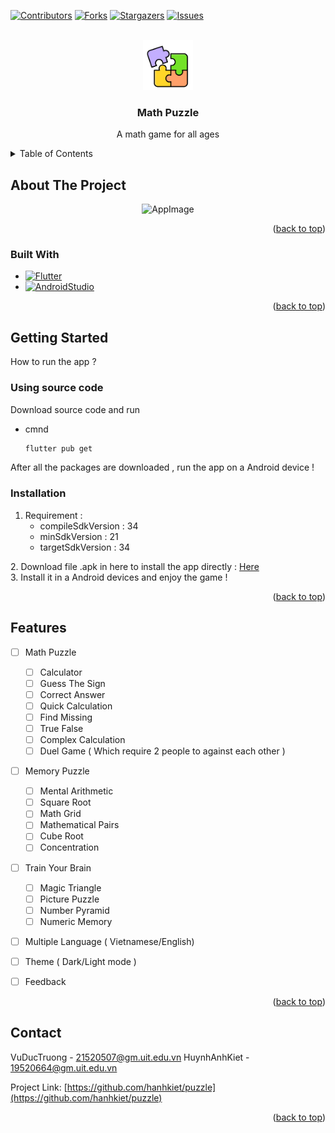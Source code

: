 



<!-- PROJECT SHIELDS -->
<!--
*** I'm using markdown "reference style" links for readability.
*** Reference links are enclosed in brackets [ ] instead of parentheses ( ).
*** See the bottom of this document for the declaration of the reference variables
*** for contributors-url, forks-url, etc. This is an optional, concise syntax you may use.
*** https://www.markdownguide.org/basic-syntax/#reference-style-links
-->
[![Contributors][contributors-shield]][contributors-url]
[![Forks][forks-shield]][forks-url]
[![Stargazers][stars-shield]][stars-url]
[![Issues][issues-shield]][issues-url]



<!-- PROJECT LOGO -->
<br />
<div align="center">
  <a href="https://github.com/hanhkiet/puzzle">
    <img src="assets/images/app_icon.png" alt="Logo" width="80" height="80">
  </a>

<h3 align="center">Math Puzzle</h3>

  <p align="center">
    A math game for all ages
  </p>
</div>



<!-- TABLE OF CONTENTS -->
<details>
  <summary>Table of Contents</summary>
  <ol>
    <li>
      <a href="#about-the-project">About The Project</a>
      <ul>
        <li><a href="#built-with">Built With</a></li>
      </ul>
    </li>
    <li>
      <a href="#getting-started">Getting Started</a>
      <ul>
        <li><a href="#prerequisites">Prerequisites</a></li>
        <li><a href="#installation">Installation</a></li>
      </ul>
    </li>
    <li><a href="#usage">Usage</a></li>
    <li><a href="#roadmap">Roadmap</a></li>
    <li><a href="#contributing">Contributing</a></li>
    <li><a href="#license">License</a></li>
    <li><a href="#contact">Contact</a></li>
    <li><a href="#acknowledgments">Acknowledgments</a></li>
  </ol>
</details>



<!-- ABOUT THE PROJECT -->
## About The Project
<div align="center">
 <img src="https://github.com/hanhkiet/puzzle/assets/113105084/d3030032-3004-4f94-b2e3-74ac9be328aa" alt="AppImage">
</div>



<p align="right">(<a href="#readme-top">back to top</a>)</p>



### Built With

* [![Flutter][Flutter]][Flutter-url]
* [![AndroidStudio][AndroidStudio]][AndroidStudio-url]

<p align="right">(<a href="#readme-top">back to top</a>)</p>



<!-- GETTING STARTED -->
## Getting Started

How to run the app ?

### Using source code

Download source code and run
* cmnd
  ```sh
  flutter pub get
  ```
After all the packages are downloaded , run the app on a Android device !
### Installation
1. Requirement : <ul>
    <li>compileSdkVersion : 34</li>
    <li>minSdkVersion : 21</li>
    <li>targetSdkVersion : 34</li>
  </ul>
2. Download file .apk in here to install the app directly : <a href="https://github.com/hanhkiet/puzzle/releases/tag/v1.0.0">Here</a> </br>
3. Install it in a Android devices and enjoy the game !
<p align="right">(<a href="#readme-top">back to top</a>)</p>



## Features

- [ ] Math Puzzle
  - [ ]  Calculator
  - [ ]  Guess The Sign
  - [ ]  Correct Answer
  - [ ]  Quick Calculation
  - [ ]  Find Missing
  - [ ]  True False
  - [ ]  Complex Calculation
  - [ ]  Duel Game ( Which require 2 people to against each other )
- [ ] Memory Puzzle
  - [ ] Mental Arithmetic
  - [ ] Square Root
  - [ ] Math Grid
  - [ ] Mathematical Pairs
  - [ ] Cube Root
  - [ ] Concentration    
- [ ] Train Your Brain
  - [ ] Magic Triangle
  - [ ] Picture Puzzle
  - [ ] Number Pyramid
  - [ ] Numeric Memory
- [ ]  Multiple Language ( Vietnamese/English)
- [ ]  Theme ( Dark/Light mode )
- [ ]  Feedback


<p align="right">(<a href="#readme-top">back to top</a>)</p>


<!-- CONTACT -->
## Contact

VuDucTruong - 21520507@gm.uit.edu.vn
HuynhAnhKiet - 19520664@gm.uit.edu.vn

Project Link: [https://github.com/hanhkiet/puzzle](https://github.com/hanhkiet/puzzle)

<p align="right">(<a href="#readme-top">back to top</a>)</p>




<!-- MARKDOWN LINKS & IMAGES -->
<!-- https://www.markdownguide.org/basic-syntax/#reference-style-links -->
[contributors-shield]: https://img.shields.io/github/contributors/github_username/repo_name.svg?style=for-the-badge
[contributors-url]: https://github.com/hanhkiet/puzzle/graphs/contributors
[forks-shield]: https://img.shields.io/github/forks/github_username/repo_name.svg?style=for-the-badge
[forks-url]: https://github.com/hanhkiet/puzzle/network
[stars-shield]: https://img.shields.io/github/stars/github_username/repo_name.svg?style=for-the-badge
[stars-url]: https://github.com/hanhkiet/puzzle/stargazers
[issues-shield]: https://img.shields.io/github/issues/github_username/repo_name.svg?style=for-the-badge
[issues-url]: https://github.com/hanhkiet/puzzle/issues
[product-screenshot]: https://github.com/hanhkiet/puzzle/assets/113105084/d3030032-3004-4f94-b2e3-74ac9be328aa
[Flutter]: https://img.shields.io/badge/Flutter-02569B?style=for-the-badge&logo=flutter&logoColor=white
[Flutter-url]: https://flutter.dev/
[AndroidStudio]: https://img.shields.io/badge/Android_Studio-3DDC84?style=for-the-badge&logo=android-studio&logoColor=white
[AndroidStudio-url]: https://developer.android.com/studio?gad_source=1&gclid=CjwKCAjwg8qzBhAoEiwAWagLrGUAJYHayXAdGunG29dmUbSKGRxCWtBsl2Jgzqi8qypKKKRmiCYpXRoCqq8QAvD_BwE&gclsrc=aw.ds

